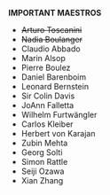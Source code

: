 **IMPORTANT MAESTROS**

- ~~Arturo Toscanini~~
- ~~Nadia Boulanger~~
- Claudio Abbado
- Marin Alsop
- Pierre Boulez
- Daniel Barenboim
- Leonard Bernstein
- Sir Colin Davis
- JoAnn Falletta
- Wilhelm Furtwängler
- Carlos Kleiber
- Herbert von Karajan
- Zubin Mehta
- Georg Solti
- Simon Rattle
- Seiji Ozawa
- Xian Zhang